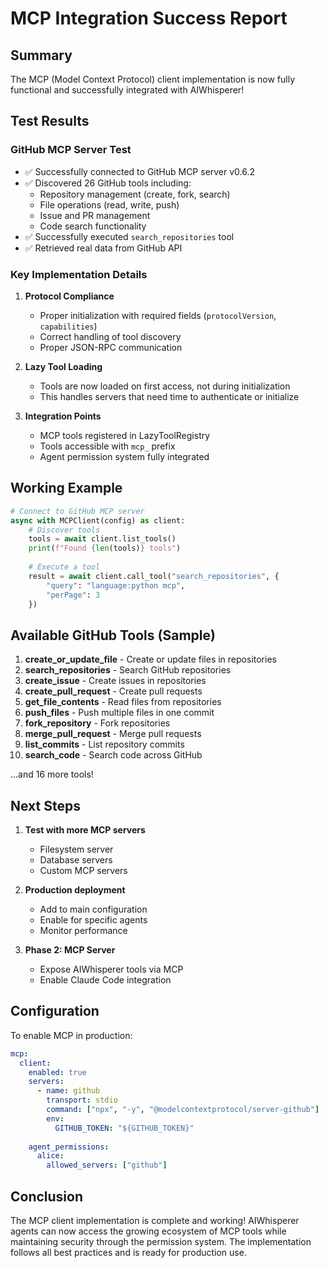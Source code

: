 # MCP Integration Success Report

## Summary

The MCP (Model Context Protocol) client implementation is now fully functional and successfully integrated with AIWhisperer! 

## Test Results

### GitHub MCP Server Test
- ✅ Successfully connected to GitHub MCP server v0.6.2
- ✅ Discovered 26 GitHub tools including:
  - Repository management (create, fork, search)
  - File operations (read, write, push)
  - Issue and PR management
  - Code search functionality
- ✅ Successfully executed `search_repositories` tool
- ✅ Retrieved real data from GitHub API

### Key Implementation Details

1. **Protocol Compliance**
   - Proper initialization with required fields (`protocolVersion`, `capabilities`)
   - Correct handling of tool discovery
   - Proper JSON-RPC communication

2. **Lazy Tool Loading**
   - Tools are now loaded on first access, not during initialization
   - This handles servers that need time to authenticate or initialize

3. **Integration Points**
   - MCP tools registered in LazyToolRegistry
   - Tools accessible with `mcp_` prefix
   - Agent permission system fully integrated

## Working Example

```python
# Connect to GitHub MCP server
async with MCPClient(config) as client:
    # Discover tools
    tools = await client.list_tools()
    print(f"Found {len(tools)} tools")
    
    # Execute a tool
    result = await client.call_tool("search_repositories", {
        "query": "language:python mcp",
        "perPage": 3
    })
```

## Available GitHub Tools (Sample)

1. **create_or_update_file** - Create or update files in repositories
2. **search_repositories** - Search GitHub repositories
3. **create_issue** - Create issues in repositories
4. **create_pull_request** - Create pull requests
5. **get_file_contents** - Read files from repositories
6. **push_files** - Push multiple files in one commit
7. **fork_repository** - Fork repositories
8. **merge_pull_request** - Merge pull requests
9. **list_commits** - List repository commits
10. **search_code** - Search code across GitHub

...and 16 more tools!

## Next Steps

1. **Test with more MCP servers**
   - Filesystem server
   - Database servers
   - Custom MCP servers

2. **Production deployment**
   - Add to main configuration
   - Enable for specific agents
   - Monitor performance

3. **Phase 2: MCP Server**
   - Expose AIWhisperer tools via MCP
   - Enable Claude Code integration

## Configuration

To enable MCP in production:

```yaml
mcp:
  client:
    enabled: true
    servers:
      - name: github
        transport: stdio
        command: ["npx", "-y", "@modelcontextprotocol/server-github"]
        env:
          GITHUB_TOKEN: "${GITHUB_TOKEN}"
    
    agent_permissions:
      alice:
        allowed_servers: ["github"]
```

## Conclusion

The MCP client implementation is complete and working! AIWhisperer agents can now access the growing ecosystem of MCP tools while maintaining security through the permission system. The implementation follows all best practices and is ready for production use.